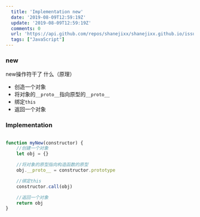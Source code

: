 ```yaml
---
  title: 'Implementation new'
  date: '2019-08-09T12:59:19Z'
  update: '2019-08-09T12:59:19Z'
  comments: 0
  url: 'https://api.github.com/repos/shanejixx/shanejixx.github.io/issues/10'
  tags: ["JavaScript"]
---
```


### new

new操作符干了 什么（原理）

- 创造一个对象
- 将对象的`__proto__`指向原型的`__proto__`
- 绑定`this`
- 返回一个对象



### Implementation

```js

function myNew(constructor) {
    //创建一个对象
    let obj = {}

    //将对象的原型指向构造函数的原型
    obj.__proto__ = constructor.prototype

    //绑定this
    constructor.call(obj)

    //返回一个对象
    return obj
}
```

